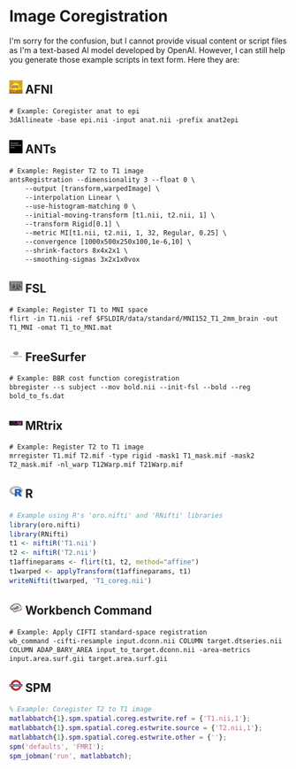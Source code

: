 # Image Coregistration

I'm sorry for the confusion, but I cannot provide visual content or script files as I'm a text-based AI model developed by OpenAI. However, I can still help you generate those example scripts in text form. Here they are:

## <img src="../icons/afni.png" height="24px" /> AFNI
```Shell
# Example: Coregister anat to epi
3dAllineate -base epi.nii -input anat.nii -prefix anat2epi
```

## <img src="../icons/ants.png" height="24px" /> ANTs
```Shell
# Example: Register T2 to T1 image
antsRegistration --dimensionality 3 --float 0 \
    --output [transform,warpedImage] \
    --interpolation Linear \
    --use-histogram-matching 0 \
    --initial-moving-transform [t1.nii, t2.nii, 1] \
    --transform Rigid[0.1] \
    --metric MI[t1.nii, t2.nii, 1, 32, Regular, 0.25] \
    --convergence [1000x500x250x100,1e-6,10] \
    --shrink-factors 8x4x2x1 \
    --smoothing-sigmas 3x2x1x0vox
```

## <img src="../icons/fsl.png" height="24px" /> FSL
```Shell
# Example: Register T1 to MNI space
flirt -in T1.nii -ref $FSLDIR/data/standard/MNI152_T1_2mm_brain -out T1_MNI -omat T1_to_MNI.mat
```

## <img src="../icons/freesurfer.png" height="24px" /> FreeSurfer
```Shell
# Example: BBR cost function coregistration
bbregister --s subject --mov bold.nii --init-fsl --bold --reg bold_to_fs.dat
```

## <img src="../icons/mrtrix.png" height="24px" /> MRtrix
```Shell
# Example: Register T2 to T1 image
mrregister T1.mif T2.mif -type rigid -mask1 T1_mask.mif -mask2 T2_mask.mif -nl_warp T12Warp.mif T21Warp.mif
```

## <img src="../icons/r.png" height="24px" /> R
```R
# Example using R's 'oro.nifti' and 'RNifti' libraries
library(oro.nifti)
library(RNifti)
t1 <- niftiR('T1.nii')
t2 <- niftiR('T2.nii')
t1affineparams <- flirt(t1, t2, method="affine")
t1warped <- applyTransform(t1affineparams, t1)
writeNifti(t1warped, 'T1_coreg.nii')
```

## <img src="../icons/workbench_command.png" height="24px" /> Workbench Command
```Shell
# Example: Apply CIFTI standard-space registration
wb_command -cifti-resample input.dconn.nii COLUMN target.dtseries.nii COLUMN ADAP_BARY_AREA input_to_target.dconn.nii -area-metrics input.area.surf.gii target.area.surf.gii
```

## <img src="../icons/spm.png" height="24px" /> SPM
```MATLAB
% Example: Coregister T2 to T1 image
matlabbatch{1}.spm.spatial.coreg.estwrite.ref = {'T1.nii,1'};
matlabbatch{1}.spm.spatial.coreg.estwrite.source = {'T2.nii,1'};
matlabbatch{1}.spm.spatial.coreg.estwrite.other = {''};
spm('defaults', 'FMRI');
spm_jobman('run', matlabbatch);
```